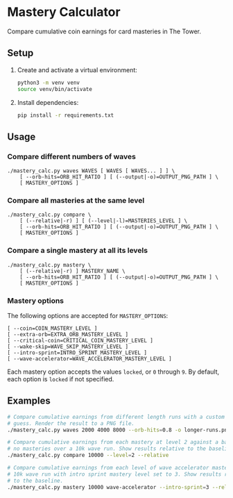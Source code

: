 # Mastery Calculator

Compare cumulative coin earnings for card masteries in The Tower.

## Setup

1. Create and activate a virtual environment:
   ```bash
   python3 -m venv venv
   source venv/bin/activate
   ```

2. Install dependencies:
   ```bash
   pip install -r requirements.txt
   ```

## Usage

### Compare different numbers of waves

```
./mastery_calc.py waves WAVES [ WAVES [ WAVES... ] ] \
    [ --orb-hits=ORB_HIT_RATIO ] [ (--output|-o)=OUTPUT_PNG_PATH ] \
    [ MASTERY_OPTIONS ]
```

### Compare all masteries at the same level

```
./mastery_calc.py compare \
    [ (--relative|-r) ] [ (--level|-l)=MASTERIES_LEVEL ] \
    [ --orb-hits=ORB_HIT_RATIO ] [ (--output|-o)=OUTPUT_PNG_PATH ] \
    [ MASTERY_OPTIONS ]
```

### Compare a single mastery at all its levels

```
./mastery_calc.py mastery \
    [ (--relative|-r) ] MASTERY_NAME \
    [ --orb-hits=ORB_HIT_RATIO ] [ (--output|-o)=OUTPUT_PNG_PATH ] \
    [ MASTERY_OPTIONS ]
```

### Mastery options

The following options are accepted for `MASTERY_OPTIONS`:

```
[ --coin=COIN_MASTERY_LEVEL ]
[ --extra-orb=EXTRA_ORB_MASTERY_LEVEL ]
[ --critical-coin=CRITICAL_COIN_MASTERY_LEVEL ]
[ --wake-skip=WAVE_SKIP_MASTERY_LEVEL ]
[ --intro-sprint=INTRO_SPRINT_MASTERY_LEVEL ]
[ --wave-accelerator=WAVE_ACCELERATOR_MASTERY_LEVEL ]
```

Each mastery option accepts the values `locked`, or `0` through `9`. By default,
each option is `locked` if not specified.

## Examples

```bash
# Compare cumulative earnings from different length runs with a custom orb-hit
# guess. Render the result to a PNG file.
./mastery_calc.py waves 2000 4000 8000 --orb-hits=0.8 -o longer-runs.png

# Compare cumulative earnings from each mastery at level 2 against a baseline of
# no masteries over a 10k wave run. Show results relative to the baseline.
./mastery_calc.py compare 10000 --level=2 --relative

# Compare cumulative earnings from each level of wave accelerator mastery over a
# 10k wave run with intro sprint mastery level set to 3. Show results relative
# to the baseline.
./mastery_calc.py mastery 10000 wave-accelerator --intro-sprint=3 --relative
```